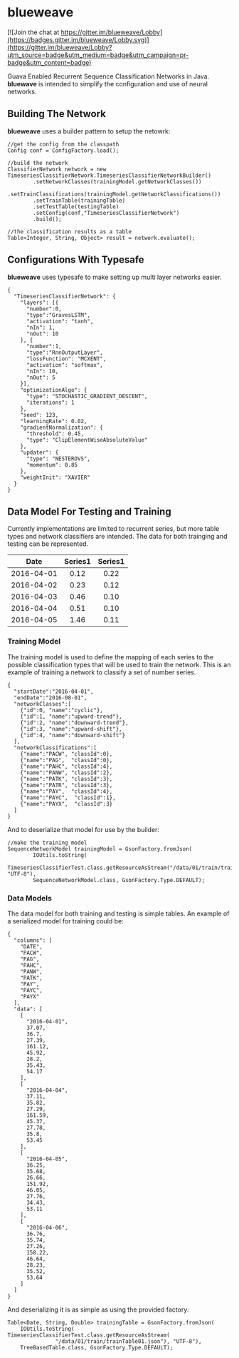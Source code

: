 # blueweave

[![Join the chat at https://gitter.im/blueweave/Lobby](https://badges.gitter.im/blueweave/Lobby.svg)](https://gitter.im/blueweave/Lobby?utm_source=badge&utm_medium=badge&utm_campaign=pr-badge&utm_content=badge)

Guava Enabled Recurrent Sequence Classification Networks in Java. **bluewave** is intended to simplify 
the configuration and use of neural networks.

## Building The Network
**blueweave** uses a builder pattern to setup the netowrk:

```
//get the config from the classpath
Config conf = ConfigFactory.load();

//build the network
ClassifierNetwork network = new TimeseriesClassifierNetwork.TimeseriesClassifierNetworkBuilder()
        .setNetworkClasses(trainingModel.getNetworkClasses())
        .setTrainClassifications(trainingModel.getNetworkClassifications())
        .setTrainTable(trainingTable)
        .setTestTable(testingTable)
        .setConfig(conf,"TimeseriesClassifierNetwork")
        .build();

//the classification results as a table        
Table<Integer, String, Object> result = network.evaluate();        
```
## Configurations With Typesafe

**blueweave** uses typesafe to make setting up multi layer networks easier. 

```
{
  "TimeseriesClassifierNetwork": {
    "layers": [{
      "number":0,
      "type":"GravesLSTM",
      "activation": "tanh",
      "nIn": 1,
      "nOut": 10
    }, {
      "number":1,
      "type":"RnnOutputLayer",
      "lossFunction": "MCXENT",
      "activation": "softmax",
      "nIn": 10,
      "nOut": 5
    }],
    "optimizationAlgo": {
      "type": "STOCHASTIC_GRADIENT_DESCENT",
      "iterations": 1
    },
    "seed": 123,
    "learningRate": 0.02,
    "gradientNormalization": {
      "threshold": 0.45,
      "type": "ClipElementWiseAbsoluteValue"
    },
    "updater": {
      "type": "NESTEROVS",
      "momentum": 0.85
    },
    "weightInit": "XAVIER"
  }
}
```


## Data Model For Testing and Training
Currently implementations are limited to 
recurrent series, but more table types and network classifiers are intended. The data for both 
trainging and testing can be represented.

| Date        | Series1 | Series1   |
|-------------|:-------:|:---------:|
| 2016-04-01  | 0.12    | 0.22      | 
| 2016-04-02  | 0.23    | 0.12      |
| 2016-04-03  | 0.46    | 0.10      |
| 2016-04-04  | 0.51    | 0.10      |
| 2016-04-05  | 1.46    | 0.11      |

### Training Model

The training model is used to define the mapping of each series to the possible classification 
types that will be used to train the network. This is an example of training a network to classify
a set of number series.

```
{
  "startDate":"2016-04-01",
  "endDate":"2016-08-01",
  "networkClasses":[
    {"id":0, "name":"cyclic"},
    {"id":1, "name":"upward-trend"},
    {"id":2, "name":"downward-trend"},
    {"id":3, "name":"upward-shift"},
    {"id":4, "name":"downward-shift"}
  ],
  "networkClassifications":[
    {"name":"PACW", "classId":0},
    {"name":"PAG",  "classId":0},
    {"name":"PAHC", "classId":4},
    {"name":"PANW", "classId":2},
    {"name":"PATK", "classId":3},
    {"name":"PATR", "classId":3},
    {"name":"PAY",  "classId":4},
    {"name":"PAYC",  "classId":1},
    {"name":"PAYX",  "classId":3}
  ]
}
```

And to deserialize that model for use by the builder:

```
//make the training model
SequenceNetworkModel trainingModel = GsonFactory.fromJson(
        IOUtils.toString(
                TimeseriesClassifierTest.class.getResourceAsStream("/data/01/train/trainModel01.json"), "UTF-8"),
        SequenceNetworkModel.class, GsonFactory.Type.DEFAULT);
```

### Data Models

The data model for both training and testing is simple tables. An example of a serialized model 
for training could be:

```
{
  "columns": [
    "DATE",
    "PACW",
    "PAG",
    "PAHC",
    "PANW",
    "PATK",
    "PAY",
    "PAYC",
    "PAYX"
  ],
  "data": [
    [
      "2016-04-01",
      37.07,
      36.7,
      27.39,
      161.12,
      45.92,
      28.2,
      35.43,
      54.17
    ],
    [
      "2016-04-04",
      37.11,
      35.82,
      27.29,
      161.59,
      45.37,
      27.78,
      35.8,
      53.45
    ],
    [
      "2016-04-05",
      36.25,
      35.68,
      26.66,
      151.92,
      46.05,
      27.76,
      34.43,
      53.11
    ],
    [
      "2016-04-06",
      36.76,
      35.74,
      27.26,
      158.22,
      46.64,
      28.23,
      35.52,
      53.64
    ]
  ]
}
```

And deserializing it is as simple as using the provided factory:

```
Table<Date, String, Double> trainingTable = GsonFactory.fromJson(
    IOUtils.toString( TimeseriesClassifierTest.class.getResourceAsStream(
               "/data/01/train/trainTable01.json"), "UTF-8"),
    TreeBasedTable.class, GsonFactory.Type.DEFAULT);
```








